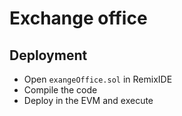 # Exchange office

## Deployment

* Open `exangeOffice.sol` in RemixIDE
* Compile the code
* Deploy in the EVM and execute